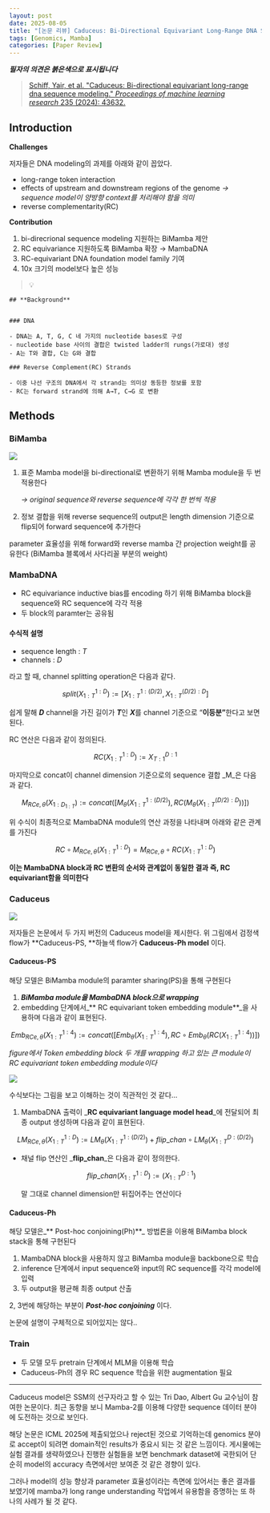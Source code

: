 ```yaml
---
layout: post
date: 2025-08-05
title: "[논문 리뷰] Caduceus: Bi-Directional Equivariant Long-Range DNA Sequence Modeling"
tags: [Genomics, Mamba]
categories: [Paper Review]
---
```


<span class="notion-red">_**필자의 의견은 붉은색으로 표시됩니다**_</span>


> [Schiff, Yair, et al. "Caduceus: Bi-directional equivariant long-range dna sequence modeling." ](https://pmc.ncbi.nlm.nih.gov/articles/PMC12189541/)[_Proceedings of machine learning research_](https://pmc.ncbi.nlm.nih.gov/articles/PMC12189541/)[ 235 (2024): 43632.](https://pmc.ncbi.nlm.nih.gov/articles/PMC12189541/)



## Introduction


**Challenges**


저자들은 DNA modeling의 과제를 아래와 같이 꼽았다.

- long-range token interaction
- effects of upstream and downstream regions of the genome 
_→ sequence model이 양방향 context를 처리해야 함을 의미_
- reverse complementarity(RC)

**Contribution**

1. bi-direcrional sequence modeling 지원하는 BiMamba 제안
1. RC equivariance 지원하도록 BiMamba 확장 → MambaDNA
1. RC-equivariant DNA foundation model family 기여
1. 10x 크기의 model보다 높은 성능

> 💡 


	## **Background**


	### DNA

	- DNA는 A, T, G, C 네 가지의 nucleotide bases로 구성
	- nucleotide base 사이의 결합은 twisted ladder의 rungs(가로대) 생성
	- A는 T와 결합, C는 G와 결합

	### Reverse Complement(RC) Strands

	- 이중 나선 구조의 DNA에서 각 strand는 의미상 동등한 정보를 포함
	- RC는 forward strand에 의해 A→T, C→G 로 변환


## Methods



### BiMamba


![](https://prod-files-secure.s3.us-west-2.amazonaws.com/542b861c-36a8-4051-84e5-8804b6728dba/2c247d59-7815-4980-99f0-8f0d21f445a7/image.png?X-Amz-Algorithm=AWS4-HMAC-SHA256&X-Amz-Content-Sha256=UNSIGNED-PAYLOAD&X-Amz-Credential=ASIAZI2LB46635MD4RID%2F20250926%2Fus-west-2%2Fs3%2Faws4_request&X-Amz-Date=20250926T080139Z&X-Amz-Expires=3600&X-Amz-Security-Token=IQoJb3JpZ2luX2VjEAAaCXVzLXdlc3QtMiJIMEYCIQCrIQrm1iPqfCfGU8HStY1c4BwBcBqH1GWtvfb9DiA81wIhAPPzISox4kGX2gLUiptRft4YgusRx85XwTMHUSlQ4jAOKogECIj%2F%2F%2F%2F%2F%2F%2F%2F%2F%2FwEQABoMNjM3NDIzMTgzODA1IgyRyG7R4IylTXdGbUkq3AOZSW0cARB%2F%2FOaZFTMa70sJzJKhySLJMqsE5l5gZk0u1jAFnoDpIDBbh%2BR0hw9NNhtenWZUnO2ykJh3BXcEaQKdliXtZEai8oEI5%2BC%2BzseFALM8W%2FOymp7DQRYe5ab1tkmTNpChs047AaN6gkE3%2BG9YSvNyO6iveo1JQ3VBksMESAifsovO5HTwZ2YPKyjg%2F%2B%2F7RP04OF2H%2B6mURzhe1O7orU7SglHn7p%2FPtofIPuDOThS9jbO0%2BR5iRjSE%2B8Eho%2F%2BYwjeizfEBTKc56cKnXBMABJfGsI5pJ15fOctefS6I4w7BK0DukCIxNlkR5gc5vcoUSjZM1EU%2BwrZKHRPIyCnMk52Hm3HKNQ9NscnHxI8KhFS3a%2FF%2BanOjGIU%2BnW1RfhcsemwuLT%2B7slXSoFmJ9kNL2ZRJip%2BcRNw67DS5%2BSel%2BQtk%2FF%2FcLxCKpZKLTjCnI8Zq9Jg2ggHDVPJS9PdOGryn2TyCa5sC%2BTcRPoCF284qVF2HmzEHs%2FO5RV1EB96ILX52dv2c3zO0s%2FG3szM3eB5xK6J9Se71Lud9zeDhX0qSBcbFAtP15k%2B%2FRxnHFOaJu5DdSyXFbwf6vxY%2BFSTNcUazXp9g4vmQDS%2FrOgZ77Cf8luf0Bwpr40YP2LeL2TCD%2FtjGBjqkAY12IGDAj4VO1LmVc7FKXwsbE1jYsVwvas46UBzbnwlAeEFxy9%2FBcNgbbSH6xc%2BRDWBlLplcbsDulXigSSTYHMf%2BVMnAGEfa8D6sy7%2FHkQZ51cE10vWYghcFYgK4bbALx4PkDo16gABsP3blBYiZqoknKHYnD9FShgKHKOcef48XC4chWCT4BGRJxtsRIzpPTszW54HEpTdFNLEVdT8RpbrcuvBf&X-Amz-Signature=3d0ce2537564281016b4eb68456c71e2d33833435b82c4648f66f78a1f2609c7&X-Amz-SignedHeaders=host&x-amz-checksum-mode=ENABLED&x-id=GetObject)

1. 표준 Mamba model을 bi-directional로 변환하기 위해 Mamba module을 두 번 적용한다

	_→ original sequence와 reverse sequence에 각각 한 번씩 적용_

1. 정보 결합을 위해 reverse sequence의 output은 length dimension 기준으로 flip되어 forward sequence에 추가한다

parameter 효율성을 위해 forward와 reverse mamba 간 projection weight를 공유한다 (BiMamba 블록에서 사다리꼴 부분의 weight)



### MambaDNA

- RC equivariance inductive bias를 encoding 하기 위해 BiMamba block을 sequence와 RC sequence에 각각 적용
- 두 block의 paramter는 공유됨


#### 수식적 설명

- sequence length : _T_
- channels : _D_

라고 할 때,  channel splitting operation은 다음과 같다.


$$
split(X^{1:D}_{1:T}):=[X^{1:(D/2)}_{1:T},X^{(D/2):D}_{1:T}]
$$


<span class="notion-red">쉽게 말해 </span><span class="notion-red">_**D**_</span><span class="notion-red"> channel을 가진 길이가 </span><span class="notion-red">_**T**_</span><span class="notion-red">인 </span><span class="notion-red">_**X**_</span><span class="notion-red">를 channel 기준으로 “</span><span class="notion-red">**이등분”**</span><span class="notion-red">한다고 보면 된다.</span>


RC 연산은 다음과 같이 정의된다.


$$
RC(X^{1:D}_{1:T}):=X^{D:1}_{T:1}
$$


마지막으로 concat이 channel dimension 기준으로의 sequence 결합 _M_은 다음과 같다.


$$
M_{RCe,\theta}(X_{1:D_{1:T}}):=concat([M_{\theta}(X^{1:(D/2)}_{1:T}),RC(M_{\theta}(X^{(D/2):D}_{1:T}))])
$$


위 수식이 최종적으로 MambaDNA module의 연산 과정을 나타내며 아래와 같은 관계를 가진다


$$
RC\circ M_{RCe,\theta}(X^{1:D}_{1:T}) = M_{RCe,\theta} \circ RC(X^{1:D}_{1:T})
$$


**이는 MambaDNA block과 RC 변환의 순서와 관계없이 동일한 결과 즉, RC equivariant함을 의미한다**



### Caduceus


![](https://prod-files-secure.s3.us-west-2.amazonaws.com/542b861c-36a8-4051-84e5-8804b6728dba/f94a60d7-8145-473b-aef9-7c68d3ec604a/image.png?X-Amz-Algorithm=AWS4-HMAC-SHA256&X-Amz-Content-Sha256=UNSIGNED-PAYLOAD&X-Amz-Credential=ASIAZI2LB46635MD4RID%2F20250926%2Fus-west-2%2Fs3%2Faws4_request&X-Amz-Date=20250926T080139Z&X-Amz-Expires=3600&X-Amz-Security-Token=IQoJb3JpZ2luX2VjEAAaCXVzLXdlc3QtMiJIMEYCIQCrIQrm1iPqfCfGU8HStY1c4BwBcBqH1GWtvfb9DiA81wIhAPPzISox4kGX2gLUiptRft4YgusRx85XwTMHUSlQ4jAOKogECIj%2F%2F%2F%2F%2F%2F%2F%2F%2F%2FwEQABoMNjM3NDIzMTgzODA1IgyRyG7R4IylTXdGbUkq3AOZSW0cARB%2F%2FOaZFTMa70sJzJKhySLJMqsE5l5gZk0u1jAFnoDpIDBbh%2BR0hw9NNhtenWZUnO2ykJh3BXcEaQKdliXtZEai8oEI5%2BC%2BzseFALM8W%2FOymp7DQRYe5ab1tkmTNpChs047AaN6gkE3%2BG9YSvNyO6iveo1JQ3VBksMESAifsovO5HTwZ2YPKyjg%2F%2B%2F7RP04OF2H%2B6mURzhe1O7orU7SglHn7p%2FPtofIPuDOThS9jbO0%2BR5iRjSE%2B8Eho%2F%2BYwjeizfEBTKc56cKnXBMABJfGsI5pJ15fOctefS6I4w7BK0DukCIxNlkR5gc5vcoUSjZM1EU%2BwrZKHRPIyCnMk52Hm3HKNQ9NscnHxI8KhFS3a%2FF%2BanOjGIU%2BnW1RfhcsemwuLT%2B7slXSoFmJ9kNL2ZRJip%2BcRNw67DS5%2BSel%2BQtk%2FF%2FcLxCKpZKLTjCnI8Zq9Jg2ggHDVPJS9PdOGryn2TyCa5sC%2BTcRPoCF284qVF2HmzEHs%2FO5RV1EB96ILX52dv2c3zO0s%2FG3szM3eB5xK6J9Se71Lud9zeDhX0qSBcbFAtP15k%2B%2FRxnHFOaJu5DdSyXFbwf6vxY%2BFSTNcUazXp9g4vmQDS%2FrOgZ77Cf8luf0Bwpr40YP2LeL2TCD%2FtjGBjqkAY12IGDAj4VO1LmVc7FKXwsbE1jYsVwvas46UBzbnwlAeEFxy9%2FBcNgbbSH6xc%2BRDWBlLplcbsDulXigSSTYHMf%2BVMnAGEfa8D6sy7%2FHkQZ51cE10vWYghcFYgK4bbALx4PkDo16gABsP3blBYiZqoknKHYnD9FShgKHKOcef48XC4chWCT4BGRJxtsRIzpPTszW54HEpTdFNLEVdT8RpbrcuvBf&X-Amz-Signature=37da65c1a93209a4b86662f0b457f1e9f2e55ea967eb3307ea1ad323715d1bb2&X-Amz-SignedHeaders=host&x-amz-checksum-mode=ENABLED&x-id=GetObject)


저자들은 논문에서 두 가지 버전의 Caduceus model을 제시한다. 위 그림에서 검정색 flow가 **Caduceus-PS, **하늘색 flow가 **Caduceus-Ph model** 이다.



#### Caduceus-PS


해당 모델은 BiMamba module의 paramter sharing(PS)을 통해 구현된다

1. _**BiMamba module을 MambaDNA block으로 wrapping**_
1. embedding 단계에서_** RC equivariant token embedding module**_을 사용하며 다음과 같이 표현된다.

$$
Emb_{RCe,\theta}(X^{1:4}_{1:T}):=concat([Emb_{\theta}(X^{1:4}_{1:T}),RC \circ Emb_{\theta}(RC(X^{1:4}_{1:T}))])
$$


_figure에서 Token embedding block 두 개를 wrapping 하고 있는 큰 module이 RC equivariant token embedding module이다_


![](https://prod-files-secure.s3.us-west-2.amazonaws.com/542b861c-36a8-4051-84e5-8804b6728dba/b175e4da-71eb-4e91-8c23-a06dabe673c9/image.png?X-Amz-Algorithm=AWS4-HMAC-SHA256&X-Amz-Content-Sha256=UNSIGNED-PAYLOAD&X-Amz-Credential=ASIAZI2LB46635MD4RID%2F20250926%2Fus-west-2%2Fs3%2Faws4_request&X-Amz-Date=20250926T080139Z&X-Amz-Expires=3600&X-Amz-Security-Token=IQoJb3JpZ2luX2VjEAAaCXVzLXdlc3QtMiJIMEYCIQCrIQrm1iPqfCfGU8HStY1c4BwBcBqH1GWtvfb9DiA81wIhAPPzISox4kGX2gLUiptRft4YgusRx85XwTMHUSlQ4jAOKogECIj%2F%2F%2F%2F%2F%2F%2F%2F%2F%2FwEQABoMNjM3NDIzMTgzODA1IgyRyG7R4IylTXdGbUkq3AOZSW0cARB%2F%2FOaZFTMa70sJzJKhySLJMqsE5l5gZk0u1jAFnoDpIDBbh%2BR0hw9NNhtenWZUnO2ykJh3BXcEaQKdliXtZEai8oEI5%2BC%2BzseFALM8W%2FOymp7DQRYe5ab1tkmTNpChs047AaN6gkE3%2BG9YSvNyO6iveo1JQ3VBksMESAifsovO5HTwZ2YPKyjg%2F%2B%2F7RP04OF2H%2B6mURzhe1O7orU7SglHn7p%2FPtofIPuDOThS9jbO0%2BR5iRjSE%2B8Eho%2F%2BYwjeizfEBTKc56cKnXBMABJfGsI5pJ15fOctefS6I4w7BK0DukCIxNlkR5gc5vcoUSjZM1EU%2BwrZKHRPIyCnMk52Hm3HKNQ9NscnHxI8KhFS3a%2FF%2BanOjGIU%2BnW1RfhcsemwuLT%2B7slXSoFmJ9kNL2ZRJip%2BcRNw67DS5%2BSel%2BQtk%2FF%2FcLxCKpZKLTjCnI8Zq9Jg2ggHDVPJS9PdOGryn2TyCa5sC%2BTcRPoCF284qVF2HmzEHs%2FO5RV1EB96ILX52dv2c3zO0s%2FG3szM3eB5xK6J9Se71Lud9zeDhX0qSBcbFAtP15k%2B%2FRxnHFOaJu5DdSyXFbwf6vxY%2BFSTNcUazXp9g4vmQDS%2FrOgZ77Cf8luf0Bwpr40YP2LeL2TCD%2FtjGBjqkAY12IGDAj4VO1LmVc7FKXwsbE1jYsVwvas46UBzbnwlAeEFxy9%2FBcNgbbSH6xc%2BRDWBlLplcbsDulXigSSTYHMf%2BVMnAGEfa8D6sy7%2FHkQZ51cE10vWYghcFYgK4bbALx4PkDo16gABsP3blBYiZqoknKHYnD9FShgKHKOcef48XC4chWCT4BGRJxtsRIzpPTszW54HEpTdFNLEVdT8RpbrcuvBf&X-Amz-Signature=53d8e64c249a767a54bc164946578b93c3988a6112017c2751cc6ef38ec82dff&X-Amz-SignedHeaders=host&x-amz-checksum-mode=ENABLED&x-id=GetObject)


<span class="notion-red">수식보다는 그림을 보고 이해하는 것이 직관적인 것 같다…</span>

1. MambaDNA 출력이 _**RC equivariant language model head**_에 전달되어 최종 output 생성하며 다음과 같이 표현된다.

$$
LM_{RCe,\theta}(X^{1:D}_{1:T}):= LM_{\theta}(X^{1:(D/2)}_{1:T})+flip\_chan\circ LM_{\theta}(X^{D:(D/2)}_{1:T})
$$

- 채널 flip 연산인 _**flip\_chan**_은 다음과 같이 정의한다.

	$$
	flip\_chan(X^{1:D}_{1:T}):=(X^{D:1}_{1:T})
	$$


	말 그대로 channel dimension만 뒤집어주는 연산이다



#### Caduceus-Ph


해당 모델은_** Post-hoc conjoining(Ph)**_ 방법론을 이용해 BiMamba block stack을 통해 구현된다

1. MambaDNA block을 사용하지 않고 BiMamba module을 backbone으로 학습
1. inference 단계에서 input sequence와 input의 RC sequence를 각각 model에 입력
1. 두 output을 평균해 최종 output 산출

2, 3번에 해당하는 부분이 _**Post-hoc conjoining**_ 이다.


<span class="notion-red">논문에 설명이 구체적으로 되어있지는 않다..</span>



### Train

- 두 모델 모두 pretrain 단계에서 MLM을 이용해 학습
- Caduceus-Ph의 경우 RC sequence 학습을 위한 augmentation 필요

---


<span class="notion-red">Caduceus model은 SSM의 선구자라고 할 수 있는 Tri Dao, Albert Gu 교수님이 참여한 논문이다. 최근 동향을 보니 Mamba-2를 이용해 다양한 sequence 데이터 분야에 도전하는 것으로 보인다.</span>


<span class="notion-red">해당 논문은 ICML 2025에 제출되었으나 reject된 것으로 기억하는데 genomics 분야로 accept이 되려면 domain적인 results가 중요시 되는 것 같은 느낌이다. 게시물에는 실험 결과를 생략하였으나 진행한 실험들을 보면 benchmark dataset에 국한되어 단순히 model의 accuracy 측면에서만 보여준 것 같은 경향이 있다.</span>


<span class="notion-red">그러나 model의 성능 향상과 parameter 효율성이라는 측면에 있어서는 좋은 결과를 보였기에 mamba가 long range understanding 작업에서 유용함을 증명하는 또 하나의 사례가 될 것 같다.</span>

